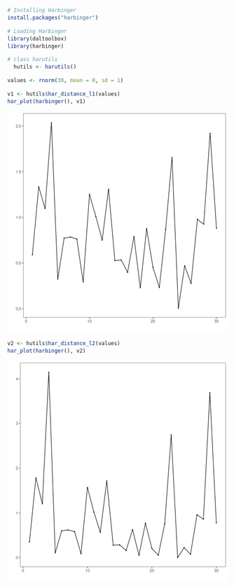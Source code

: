 
``` r
# Installing Harbinger
install.packages("harbinger")
```


``` r
# Loading Harbinger
library(daltoolbox)
library(harbinger) 
```


``` r
# class harutils
  hutils <- harutils()
```


``` r
values <- rnorm(30, mean = 0, sd = 1)
```


``` r
v1 <- hutils$har_distance_l1(values)
har_plot(harbinger(), v1)
```

![plot of chunk unnamed-chunk-5](fig/examples_harutils_distance/unnamed-chunk-5-1.png)

``` r
v2 <- hutils$har_distance_l2(values)
har_plot(harbinger(), v2)
```

![plot of chunk unnamed-chunk-6](fig/examples_harutils_distance/unnamed-chunk-6-1.png)

